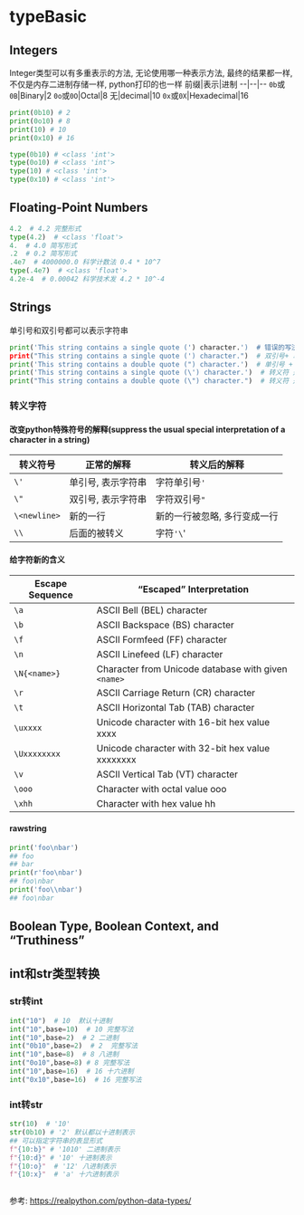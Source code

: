 # typeBasic



## Integers

Integer类型可以有多重表示的方法, 无论使用哪一种表示方法, 最终的结果都一样, 不仅是内存二进制存储一样, python打印的也一样
前缀|表示|进制
--|--|--
`0b`或`0B`|Binary|2
`0o`或`0O`|Octal|8
无|decimal|10
`0x`或`0X`|Hexadecimal|16

```python
print(0b10) # 2
print(0o10) # 8
print(10) # 10
print(0x10) # 16

type(0b10) # <class 'int'>
type(0o10) # <class 'int'>
type(10) # <class 'int'>
type(0x10) # <class 'int'>

```

## Floating-Point Numbers

```python
4.2  # 4.2 完整形式
type(4.2)  # <class 'float'>
4.  # 4.0 简写形式
.2  # 0.2 简写形式
.4e7  # 4000000.0 科学计数法 0.4 * 10^7
type(.4e7)  # <class 'float'>
4.2e-4  # 0.00042 科学技术发 4.2 * 10^-4
```

## Strings
单引号和双引号都可以表示字符串

```python
print('This string contains a single quote (') character.')  # 错误的写法
print("This string contains a single quote (') character.")  # 双引号+ 单引号是比较正常的写法
print('This string contains a double quote (") character.')  # 单引号 + 双引号也是可取的
print('This string contains a single quote (\') character.')  # 转义符 是比较正规的写法
print("This string contains a double quote (\") character.")  # 转义符 是比较正规的写法
```

### 转义字符

#### 改变python特殊符号的解释(suppress the usual special interpretation of a character in a string)

转义符号|正常的解释|转义后的解释
--|--|--
`\'`|单引号, 表示字符串|字符单引号`'`
`\"`|双引号, 表示字符串|字符双引号`"`
`\<newline>`|新的一行|新的一行被忽略, 多行变成一行
`\\`|后面的被转义|字符`'\`'

#### 给字符新的含义

Escape Sequence|“Escaped” Interpretation
--|--
`\a`|ASCII Bell (BEL) character
`\b`|ASCII Backspace (BS) character
`\f`|ASCII Formfeed (FF) character
`\n`|ASCII Linefeed (LF) character
`\N{<name>}`|Character from Unicode database with given `<name>`
`\r`|ASCII Carriage Return (CR) character
`\t`|ASCII Horizontal Tab (TAB) character
`\uxxxx`|Unicode character with 16-bit hex value xxxx
`\Uxxxxxxxx`|Unicode character with 32-bit hex value xxxxxxxx
`\v`|ASCII Vertical Tab (VT) character
`\ooo`|Character with octal value ooo
`\xhh`|Character with hex value hh


#### rawstring

```python
print('foo\nbar')
## foo
## bar
print(r'foo\nbar')
## foo\nbar
print('foo\\nbar')
## foo\nbar
```
## Boolean Type, Boolean Context, and “Truthiness”


## int和str类型转换

### str转int

```python
int("10")  # 10  默认十进制
int("10",base=10)  # 10 完整写法
int("10",base=2)  # 2 二进制
int("0b10",base=2)  # 2  完整写法
int("10",base=8)  # 8 八进制
int("0o10",base=8) # 8 完整写法
int("10",base=16)  # 16 十六进制
int("0x10",base=16)  # 16 完整写法
```

### int转str

```python
str(10)  # '10'
str(0b10) # '2' 默认都以十进制表示
## 可以指定字符串的表显形式
f"{10:b}" # '1010' 二进制表示
f"{10:d}" # '10' 十进制表示
f"{10:o}"  # '12' 八进制表示
f"{10:x}"  # 'a' 十六进制表示



```



参考:
https://realpython.com/python-data-types/